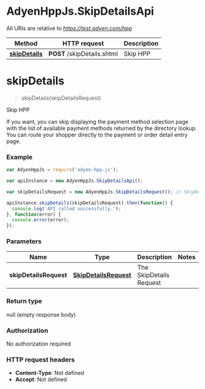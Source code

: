 # AdyenHppJs.SkipDetailsApi

All URIs are relative to *https://test.adyen.com/hpp*

Method | HTTP request | Description
------------- | ------------- | -------------
[**skipDetails**](SkipDetailsApi.md#skipDetails) | **POST** /skipDetails.shtml | Skip HPP


<a name="skipDetails"></a>
# **skipDetails**
> skipDetails(skipDetailsRequest)

Skip HPP

If you want, you can skip displaying the payment method selection page with the list of available payment methods returned by the directory lookup. You can route your shopper directly to the payment or order detail entry page.

### Example
```javascript
var AdyenHppJs = require('adyen-hpp-js');

var apiInstance = new AdyenHppJs.SkipDetailsApi();

var skipDetailsRequest = new AdyenHppJs.SkipDetailsRequest(); // SkipDetailsRequest | The SkipDetails Request

apiInstance.skipDetails(skipDetailsRequest).then(function() {
  console.log('API called successfully.');
}, function(error) {
  console.error(error);
});

```

### Parameters

Name | Type | Description  | Notes
------------- | ------------- | ------------- | -------------
 **skipDetailsRequest** | [**SkipDetailsRequest**](SkipDetailsRequest.md)| The SkipDetails Request | 

### Return type

null (empty response body)

### Authorization

No authorization required

### HTTP request headers

 - **Content-Type**: Not defined
 - **Accept**: Not defined

